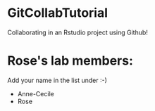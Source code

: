 # GitCollabTutorial

Collaborating in an Rstudio project using Github!

# Rose's lab members:

Add your name in the list under :-)

* Anne-Cecile
* Rose